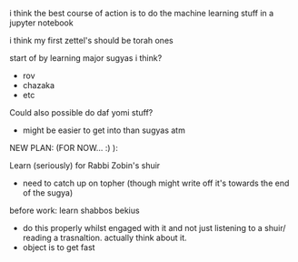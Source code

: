 i think the best course of action is to do the machine learning stuff in a jupyter notebook 

i think my first zettel's should be torah ones 

start of by learning major sugyas i think? 
- rov
- chazaka 
- etc

Could also possible do daf yomi stuff?
- might be easier to get into than sugyas atm




NEW PLAN: (FOR NOW... :) ):

Learn (seriously) for Rabbi Zobin's shuir
- need to catch up on topher (though might write off it's towards the end of the sugya)

before work: learn shabbos bekius
- do this properly whilst engaged with it and not just listening to a shuir/ reading a trasnaltion. actually think about it.
- object is to get fast